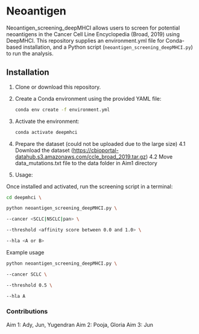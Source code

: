 # Neoantigen


Neoantigen_screening_deepMHCI allows users to screen for potential neoantigens in the Cancer Cell Line Encyclopedia (Broad, 2019) using DeepMHCI. This repository supplies an environment.yml file for Conda-based installation, and a Python script (`neoantigen_screening_deepMHCI.py`) to run the analysis.


## Installation


1. Clone or download this repository.  

2. Create a Conda environment using the provided YAML file:

   ```bash
   conda env create -f environment.yml
   ```

3. Activate the environment:

    ```bash
    conda activate deepmhci
    ```
4. Prepare the dataset (could not be uploaded due to the large size)
   4.1 Download the dataset (https://cbioportal-datahub.s3.amazonaws.com/ccle_broad_2019.tar.gz)
   4.2 Move data_mutations.txt file to the data folder in Aim1 directory

5. Usage:

Once installed and activated, run the screening script in a terminal:

  ```bash
  cd deepmhci \
 
  python neoantigen_screening_deepMHCI.py \

  --cancer <SCLC|NSCLC|pan> \

  --threshold <affinity score between 0.0 and 1.0> \

  --hla <A or B>
  ```
Example usage
  ```bash
  python neoantigen_screening_deepMHCI.py \

  --cancer SCLC \

  --threshold 0.5 \

  --hla A
 ```

### Contributions

Aim 1: Ady, Jun, Yugendran
Aim 2: Pooja, Gloria
Aim 3: Jun
   
